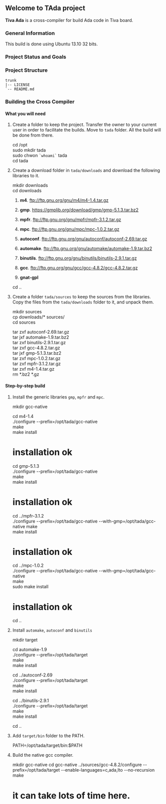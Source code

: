 ## Welcome to TAda project ##

**Tiva Ada** is a cross-compiler for build Ada code in Tiva board.

### General Information ###
This build is done using Ubuntu 13.10 32 bits. 
	
### Project Status and Goals ###

### Project Structure ##

	trunk
	|-- LICENSE
	`-- README.md

### Building the Cross Compiler ###
#### What you will need ####

1. Create a folder to keep the project. Transfer the owner to your current user in order to facilitate the builds. Move to `tada` folder. All the build will be done from there.

	cd /opt  
	sudo mkdir tada  
	sudo chwon `` `whoami` `` tada  
	cd tada  
	
2. Create a download folder in `tada/downloads` and download the following libraries to it.

	mkdir downloads  
	cd downloads  
	
	1. **m4**. <ftp://ftp.gnu.org/gnu/m4/m4-1.4.tar.gz>
	2. **gmp**. <https://gmplib.org/download/gmp/gmp-5.1.3.tar.bz2>
	3. **mpfr**. <ftp://ftp.gnu.org/gnu/mpfr/mpfr-3.1.2.tar.gz>
	4. **mpc**. <ftp://ftp.gnu.org/gnu/mpc/mpc-1.0.2.tar.gz>
	5. **autoconf**. <ftp://ftp.gnu.org/gnu/autoconf/autoconf-2.69.tar.gz>
	6. **automake**. <ftp://ftp.gnu.org/gnu/automake/automake-1.9.tar.bz2>
	7. **binutils**. <ftp://ftp.gnu.org/gnu/binutils/binutils-2.9.1.tar.gz>
	8. **gcc**. <ftp://ftp.gnu.org/gnu/gcc/gcc-4.8.2/gcc-4.8.2.tar.gz>
	
	9. **gnat-gpl**
		
	cd ..
	
3. Create a folder `tada/sources` to keep the sources from the libraries. Copy the files from the `tada/downloads` folder to it, and unpack them.

	mkdir sources  
	cp downloads/* sources/  
	cd sources

	tar zxf autoconf-2.69.tar.gz  
	tar jxf automake-1.9.tar.bz2  
	tar zxf binutils-2.9.1.tar.gz  
	tar zxf gcc-4.8.2.tar.gz  
	tar jxf gmp-5.1.3.tar.bz2  
	tar zxf mpc-1.0.2.tar.gz  
	tar zxf mpfr-3.1.2.tar.gz  
	tar zxf m4-1.4.tar.gz  
	rm *.bz2 *.gz  

#### Step-by-step build ####

1. Install the generic libraries `gmp`, `mpfr` and `mpc`.

	mkdir gcc-native

	cd m4-1.4  
	./configure --prefix=/opt/tada/gcc-native  
	make  
	make install  
	# installation ok
	
	cd gmp-5.1.3  
	./configure --prefix=/opt/tada/gcc-native  
	make  
	make install  
	# installation ok  

	cd ../mpfr-3.1.2  
	./configure --prefix=/opt/tada/gcc-native --with-gmp=/opt/tada/gcc-native
	make  
	make install  
  	# installation ok  

	cd ../mpc-1.0.2  
	./configure --prefix=/opt/tada/gcc-native --with-gmp=/opt/tada/gcc-native  
	make  
	sudo make install  
	# installation ok

	cd ..  

2. Install `automake`, `autoconf` and `binutils`

	mkdir target  

	cd automake-1.9  
	./configure --prefix=/opt/tada/target  
	make  
	make install  
	
	cd ../autoconf-2.69  
	./configure --prefix=/opt/tada/target  
	make  
	make install  

	cd ../binutils-2.9.1  
	./configure --prefix=/opt/tada/target  
	make  
	make install  

	cd ..  

3. Add `target/bin` folder to the PATH.

	PATH=/opt/tada/target/bin:$PATH

4. Build the native gcc compiler.

	mkdir gcc-native
	cd gcc-native
	../sources/gcc-4.8.2/configure --prefix=/opt/tada/target --enable-languages=c,ada,lto --no-recursion
	make
	# it can take lots of time here.

	
	
